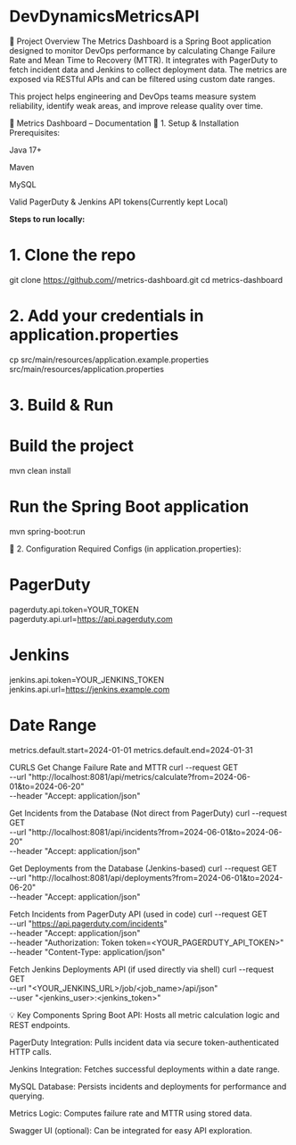 # DevDynamicsMetricsAPI

📘 Project Overview
The Metrics Dashboard is a Spring Boot application designed to monitor DevOps performance by calculating Change Failure Rate and Mean Time to Recovery (MTTR). It integrates with PagerDuty to fetch incident data and Jenkins to collect deployment data. The metrics are exposed via RESTful APIs and can be filtered using custom date ranges.

This project helps engineering and DevOps teams measure system reliability, identify weak areas, and improve release quality over time.

📘 Metrics Dashboard – Documentation
🔧 1. Setup & Installation
Prerequisites:

Java 17+

Maven

MySQL

Valid PagerDuty & Jenkins API tokens(Currently kept Local)

**Steps to run locally:**
# 1. Clone the repo
git clone https://github.com/<your-org>/metrics-dashboard.git
cd metrics-dashboard

# 2. Add your credentials in application.properties
cp src/main/resources/application.example.properties src/main/resources/application.properties

# 3. Build & Run
# Build the project
mvn clean install

# Run the Spring Boot application
mvn spring-boot:run

🔐 2. Configuration
Required Configs (in application.properties):

# PagerDuty
pagerduty.api.token=YOUR_TOKEN
pagerduty.api.url=https://api.pagerduty.com

# Jenkins
jenkins.api.token=YOUR_JENKINS_TOKEN
jenkins.api.url=https://jenkins.example.com

# Date Range
metrics.default.start=2024-01-01
metrics.default.end=2024-01-31

CURLS
Get Change Failure Rate and MTTR
curl --request GET \
  --url "http://localhost:8081/api/metrics/calculate?from=2024-06-01&to=2024-06-20" \
  --header "Accept: application/json"

Get Incidents from the Database (Not direct from PagerDuty)
curl --request GET \
  --url "http://localhost:8081/api/incidents?from=2024-06-01&to=2024-06-20" \
  --header "Accept: application/json"

Get Deployments from the Database (Jenkins-based)
curl --request GET \
  --url "http://localhost:8081/api/deployments?from=2024-06-01&to=2024-06-20" \
  --header "Accept: application/json"

Fetch Incidents from PagerDuty API (used in code)
curl --request GET \
  --url "https://api.pagerduty.com/incidents" \
  --header "Accept: application/json" \
  --header "Authorization: Token token=<YOUR_PAGERDUTY_API_TOKEN>" \
  --header "Content-Type: application/json"

Fetch Jenkins Deployments API (if used directly via shell)
curl --request GET \
  --url "<YOUR_JENKINS_URL>/job/<job_name>/api/json" \
  --user "<jenkins_user>:<jenkins_token>"

💡 Key Components
Spring Boot API: Hosts all metric calculation logic and REST endpoints.

PagerDuty Integration: Pulls incident data via secure token-authenticated HTTP calls.

Jenkins Integration: Fetches successful deployments within a date range.

MySQL Database: Persists incidents and deployments for performance and querying.

Metrics Logic: Computes failure rate and MTTR using stored data.

Swagger UI (optional): Can be integrated for easy API exploration.



